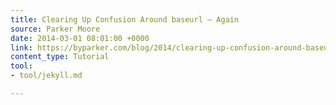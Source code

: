 ```yaml
---
title: Clearing Up Confusion Around baseurl – Again
source: Parker Moore
date: 2014-03-01 08:01:00 +0000
link: https://byparker.com/blog/2014/clearing-up-confusion-around-baseurl/
content_type: Tutorial
tool:
- tool/jekyll.md

---
```

> 





